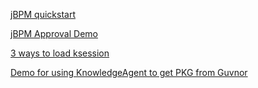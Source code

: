 [jBPM quickstart](https://github.com/kylinsoong/jBPM-Drools-Example/blob/master/jbpm/jbpm-quickstarts.asciidoc)

[jBPM Approval Demo](https://github.com/kylinsoong/jBPM-Drools-Example/blob/master/docs/jBPM-approval.asciidoc)

[3 ways to load ksession](https://github.com/kylinsoong/jBPM-Drools-Example/blob/master/docs/drools-ksession.asciidoc)

[Demo for using KnowledgeAgent to get PKG from Guvnor](https://community.jboss.org/wiki/DemoForUsingKnowledgeAgentToGetPKGFromGuvnor)

